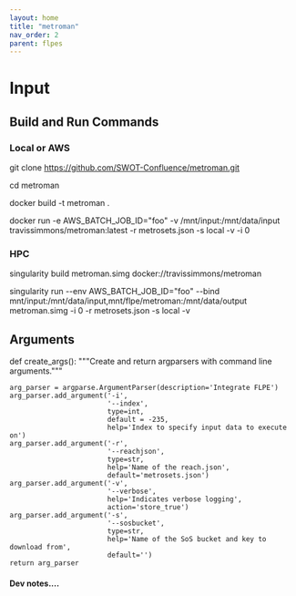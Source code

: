 ```yaml
---
layout: home
title: "metroman"
nav_order: 2
parent: flpes
---
```


# Input

## Build and Run Commands

### Local or AWS
git clone https://github.com/SWOT-Confluence/metroman.git

cd metroman

docker build -t metroman .

docker run -e AWS_BATCH_JOB_ID="foo" -v /mnt/input:/mnt/data/input travissimmons/metroman:latest -r metrosets.json -s local -v -i 0

### HPC
singularity build metroman.simg docker://travissimmons/metroman

singularity run --env AWS_BATCH_JOB_ID="foo" --bind mnt/input:/mnt/data/input,mnt/flpe/metroman:/mnt/data/output metroman.simg -i 0 -r metrosets.json -s local -v
 
## Arguments

def create_args():
    """Create and return argparsers with command line arguments."""
    
    arg_parser = argparse.ArgumentParser(description='Integrate FLPE')
    arg_parser.add_argument('-i',
                            '--index',
                            type=int,
                            default = -235,
                            help='Index to specify input data to execute on')
    arg_parser.add_argument('-r',
                            '--reachjson',
                            type=str,
                            help='Name of the reach.json',
                            default='metrosets.json')
    arg_parser.add_argument('-v',
                            '--verbose',
                            help='Indicates verbose logging',
                            action='store_true')
    arg_parser.add_argument('-s',
                            '--sosbucket',
                            type=str,
                            help='Name of the SoS bucket and key to download from',
                            default='')
    return arg_parser


#### Dev notes....